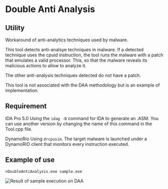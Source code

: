 # Double Anti Analysis

## Utility
Workaround of anti-analytics techniques used by malware.

This tool detects anti-analsye techniques in malware. If a detected technique uses the cpuid instruction, the tool runs the malware with a patch that emulates a valid processor. This, so that the malware reveals its malicious actions to allow to analyze it.

The other anti-analysis techniques detected do not have a patch.

This tool is not associated with the DAA methodology but is an example of implementation.

## Requirement
IDA Pro 5.0
Using the ```idag -B``` command for IDA to generate an .ASM. You can use another version by changing the name of this command in the Tool.cpp file.

DynamoRio
Using ```drcpusim```. The target malware is launched under a DynamoRIO client that monitors every instruction executed.


## Example of use
```
>DoubleAntiAnalysis.exe sample.exe
```

![Result of sample execution on DAA](https://zupimages.net/up/19/20/9khc.jpg)
